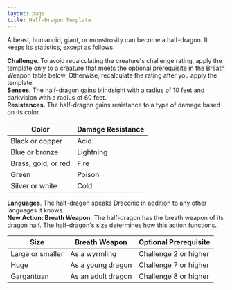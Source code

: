 ```yaml
---
layout: page
title: Half-Dragon Template
---
```

A beast, humanoid, giant, or monstrosity can become a half-dragon. It keeps its statistics, except as follows.    

**Challenge**. To avoid recalculating the creature's challenge rating, apply the template only to a creature that meets the optional prerequisite in the Breath Weapon table below. Otherwise, recalculate the rating after you apply the template.    
**Senses**. The half-dragon gains blindsight with a radius of 10 feet and darkvision with a radius of 60 feet.    
**Resistances.** The half-dragon gains resistance to a type of damage based on its color. 

| Color               | Damage Resistance |
|---------------------|-------------------|
| Black or copper     | Acid              |
| Blue or bronze      | Lightning         |
| Brass, gold, or red | Fire              |
| Green               | Poison            |
| Silver or white     | Cold              |

**Languages**. The half-dragon speaks Draconic in addition to any other languages it knows.    
**New Action: Breath Weapon.** The half-dragon has the breath weapon of its dragon half. The half-dragon's size determines how this action functions.

| Size             | Breath Weapon      | Optional Prerequisite |
|------------------|--------------------|-----------------------|
| Large or smaller | As a wyrmling      | Challenge 2 or higher |
| Huge             | As a young dragon  | Challenge 7 or higher |
| Gargantuan       | As an adult dragon | Challenge 8 or higher |
